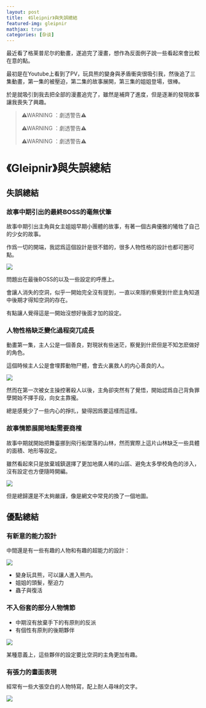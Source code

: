 ```yaml
---
layout: post
title:  《Gleipnir》與失誤總結
featured-img: gleipnir
mathjax: true
categories: [杂谈]
---
```


最近看了格莱普尼尔的動畫，遂追完了漫畫，想作為反面例子說一些看起來會比較在意的點。

<!--more-->

最初是在Youtube上看到了PV，玩具熊的變身與矛盾衝突很吸引我，然後追了三集動畫，第一集的被壓迫，第二集的故事展開，第三集的姐姐登場，很棒。

於是就吸引到我去把全部的漫畫追完了，雖然是補齊了進度，但是逐漸的發現故事讓我喪失了興趣。


> ⚠WARNING ：劇透警告⚠
>
> ⚠WARNING ：劇透警告⚠
>
> ⚠WARNING ：劇透警告⚠


# 《Gleipnir》與失誤總結


## 失誤總結


### 故事中期引出的最終BOSS的毫無伏筆

故事中期引出主角與女主姐姐早期小團體的故事，有著一個古典優雅的犧牲了自己的少女的故事。

作爲一切的開端，我認爲這個設計是很不錯的，很多人物性格的設計也都可圈可點。


![](https://lh3.googleusercontent.com/rbpc6FDOkNHJek9idPnAGoXTLTcyNcFlxn7byIFDvEj2xPlbvofPF5XmDf_2upNAB6aFouZiHOchErMSWvcc_ZguCOkW5usFEki8N_Y0amRfTK3dF-7Q9NdIOw9HygDyPN-R9bjYhHgTe6RO_If4SVUOQPcL4tlxWlgyz4X0FleqiS8JNclIzWvG5j9p6jkut6V50dCzSd2pR_o1wRNqjPWkHybtHR-EcFV-MGKi2jsR5yO0sQFHJIOPwKPWDU7xZM7B8eUHOAioRZ-csO6PqjVEcCvWd_JvEKQaw0hqZwXJ_uVnwLHgK_v75sr8sD0FQCsLPhNIY_EdlyKAZemPtJTvuNxkUko0xzQm0okwWkc7wjHZuOAkQyQHMjh_GDgy1zPiBZBKMwSm85J0066Ah_wMGwuiF7NFwcF4-xCYVi7O2e4Bo3CRrdOsdHfVd-uqMrXHtbWDW_PpSRW2qclge_qtrOCDYP2uOnhN8uiF6L7QTw5hLvcUJcTIaNoj-WIQ1Gvd0RThPtye4n1g_iwg-B91X4i5YO7WObXiRozdyo4hTLHjcyI2BzfIcPdyrNKR2xyjbd78f54x3c0TEh6rChbfLsaGHGrEVCRhx8nG40E0_oYO9b99jzzgMm7sqfiuI82BCkiUPM9WIZA65Z0n7rrxdyBZCa6zjUdWdH-OljPgU7Hshwid9lY1mc_T3xxRvyGzrhxC3i9ah69DtPszQBYSxbWK-7RxN21hqh3MG7lLvYVTOGIUONE=w1845-h1112-no)

問題出在最後BOSS的以及一些設定的呼應上。

會讓人消失的空洞，似乎一開始完全沒有提到，一直以來隱約察覺到什麽主角知道中後期才得知空洞的存在。

有點讓人覺得這是一開始沒想好後面才加的設定。


### 人物性格缺乏變化過程突兀成長

動畫第一集，主人公是一個善良，對現狀有些迷茫，察覺到什麽但是不知怎麽做好的角色。

這個時候主人公是會埋葬動物尸體，會去火裏救人的内心善良的人。

![](https://lh3.googleusercontent.com/WsAFhGaMTh-UAVsyBbc4YC7Il8ZP5j5W1j8UzqxkebeWUGTkSRx7xC5g6AET1TKF4deS3e96TqIU6-XjOgFUmMn1x1rn8gP2XRYx6y1jvnbDwDlxo7fFfc5dHa0jNETcVURhRz3TsRp9e-xqWfYE3RCrw970p8lzx1jzKhvwOwdQegQKBzfGBgrMQTq2qTpUzopLFJBTvn2IutaPR9-Sa1vSuNkkURwar7uvuIRxw4HSRfWdgyXyJ7GusuapzP1uaRW6VV2JYFPPWH1vCH0MgoIlM8ohv4fR1myJedRgSh-AqlAMdNYXmz8ivAO40DeYju10laU1TPZvTh7GkoLrjb-gejpJmmA2S-vSJNYytj-OtwwclxD48KLmtaP9gTds5GnloE0GlQTbHrEGLTBNCPyC1-jDiynPhicdz_xbK01ngWUkc0rXX9GM925T_8AaK7xyBl74dEpRDKl8VCDixwajlGL0ZGz8d8MBrUu6QLmvkWXZopqqiEnB6sgMe37qZGXrYc-sTObz_CReqkaoJbaSKQ0iiOkI3JKlpYJ5LRh-QykiFdnAbnCcZJbiWwgsJv72g4MHPIrehFWAIURUbTtqbhgNJjXuyteOeCu2EuUeU0XZ0kvxhT1d5INY49Ep03Muopg11AnNcuYquEjVGworDdrTL3-JR-Y3sEOY6BWGSEQrV6DmLHiA1P2VPNscPioOS7EQkUXkOmFzeRLvuuyfbTjMUN-meVarDkg2z4Y0vE9Yut4uuYg=w1669-h985-no)

然而在第一次被女主操控著殺人以後，主角卻突然有了覺悟，開始認爲自己背負罪孽開始不擇手段，向女主靠攏。

總是感覺少了一些内心的掙扎，變得因爲要這樣而這樣。


### 故事情節展開地點需要商榷

故事中期就開始把舞臺挪到飛行船墜落的山林，然而實際上這片山林缺乏一些具體的面積、地形等設定。

雖然看起來只是放棄城鎮選擇了更加地廣人稀的山區、避免太多學校角色的涉入，沒有設定也方便隨時開編。


![](https://lh3.googleusercontent.com/p9Wc086ndd2vo9y18IDv1mhixO8gV9WFmMJL9LOFev_Apxl2xSSPYGtOpm0iqEH-FN7g9OENs-0JDcbFBwEsL-b9hyTQ-EyzMpkr8mhzK1zznd4J6uUwYe13itNYi8Hx9iWr_KrJqRxZh91mLod2SqsVHFucQ1mEmgwbrO2ildzCeY-5O_6mCNTMPvaJ0xQ4N5y95r571lhciIPGVVzczNoOkHk_ZCQtndkGdzdIJOSgRif-mrb9V8eeU9SxUYElj7B_9W7-vSL4o-NqBe79rn5hd7wv16gMxoai1JwlAi_5vEzk-gcNjGfAJHaQLHW7LPTKyZ7u911Zip9Kp-9sYkzd03o-HVt3Bi7eqi1UKjcUJpjkH3UOxr7qrMHQZE-N-aWhqGKCSbSVPP7BX9uwsVDrUj9HkoXt7WAIgBjTfleNoPstDNkfi3x_2JV8CtyOLfV9-MyB4xcZkeAHPeeGxYP5CWZKBiVQSGmm9Ay5KmnanW6EJf_rC_AZrgJJ2BmbuHmQZ2EfT979O5GWFVLjGScLi601ddZhG8nHZywGpOawqM8GZM1R6Gy3cHl-4aGT3Vsi8pB2EVJJOXWWCLgVPNlKs6FxeDY0ccCFRT7ZINul4EDK9sRCUgqXyf1j-Yz93aKEAk07uVNi4UZcctE2t0A6lzR043yyrdQi2H-QDsA6y6BCD5q9dV7JMHSs3TJfRZi2_45IldsOOsDM1h4hhHRpxdMFc_GRX5FuH551NQmTLEBdbYkLlSc=w931-h894-no)

但是總歸還是不太夠嚴謹，像是網文中常見的換了一個地圖。


## 優點總結


### 有新意的能力設計

中間還是有一些有趣的人物和有趣的超能力的設計：

![](https://lh3.googleusercontent.com/ouh4PAP04mfth8_Hxoht7seSQRBV017GMjSSGVymPwTzC9Mz-H20OzcMqPxRGwqC6-3CnSUWTlsdkOG-z_TuxIhUys6yjtGKyOc9RqQdbb3K9jIiDvGyd4yNk7PBjU48bmGvmaglfubjZ460L_lOMui5jl6OcmgNlepkqvhCICaPkN-D3exIcMfvmQ8W6WGNSMEM_1x0F37_i5D9tyL36mzStvd--v3bTABSmo6u5h04M6NlyURNmVkYiZCYLpGtVP7XWJVuccGdYqOH2EwguKlTYq26pwH3ZdVKhSB2zFhge7dZPZtsngFqq5pNSmt5S405h0Euyv4p3P8eOVMr3c59j8-JeS-0U_gqOYiHT7y3c_OoG9zY9652BXTmJzLaEIIjVGDoSXRwlfZZeynUQshaYZw4_hBCMVgCwdfbE0P3huV8xCTTdWAq--JfafdUzRYzK73DgDDMUWSMV3nU68YeCcI150bw_zxNRRno8fvm5AVCoYjWihmmjdNI_LxpqaZNjEZTzoCuSXd5dv53ZbWJRAzqvPhpMc8yEnaNP58bJ3dFMlwH4rRja_8V-Wro1-TkApMP7M0764YC5j9I2mvYxPfqYKxQFB7vZcq40o_1wN9YHy0YysePD4AIIyCB5Q5ZVAdfh5Xf8B3enqPwjJtgZYnX4zCaZQFwfwFTi7bptA7OXdKg45c09BrUrhuhWDsW7ZCe0ZlGTmYPQkuT_q3fQGUnZATfusmKrFUTPPi-XKZMK3XZkXo=w1071-h908-no)

+ 變身玩具熊，可以讓人進入熊内。
+ 姐姐的頭髮，壓迫力
+ 蟲子與復活


### 不入俗套的部分人物情節

+ 中期沒有放棄手下的有原則的反派
+ 有個性有原則的後期夥伴

![](https://lh3.googleusercontent.com/PrQ_vW01lNP6its-PmMsEuBgbOdFsBju3N6OTrKzFpnFAjeuvnp3nS4AXew29x-oYKREFpMnMGH6sM-kHO-gAdhgBVUyDCNYapCO48_ic0Mw9ylxN4J1BgIIMZr62Ifbahx_7iVltu2I7-7RIKl0K2io_k_MGB1p8O8X3eO9_asgPwV_11KQyFerGsq3FY5attzEwhZZ9SrLGo-j6GBWpNkoRolanPUEpx3ycYWeprZPwzuHY3-sQcyR3Ea_vyHj7-aYEXbbBhozUYG5hzI2heZL0otIQoCq9tyyx4JEbaswWkHKca8Lf4ydU_gx2N4CpIQ6un5cNbVM5zYbwKJbiUi7mEyLEI9JV6H6Ww18nYlWWcvMu1WWl6zMreYEsRvJ8eMxG6pGO3MSgfEY8UmOzXdwFJAUJhGSnoWFV0ud9-n6XBjAiuksVRPEwcPb4elf6GnK_6_3FwHT0zSQfk3T9BnDJNxLFQdDTVK9-UjfrE-SzxjjrOs1gAogNgBkF0MReakZvNcxyLMZTjYNfeacb3lsbTtzmNHeg96JNKSzRWabj44dip6UceQ7TP3pA9ZbNUNAwdd4DQKC3Ur0yGowmPWKDmj2iLfEl7vlNGCcDh1epf3TES8kB4Kq8YteS-ms8ad1HU93S3cqDum0zgWSXdLLsggqoMtouRdjRqa0DKX9gu4SClrnki6lzvLoQ8l3GPoy-1DqjzVGfsQP27ouJHbtNmwYQGYDtBQzFjniBNYBB6HGvwvx2wo=w669-h917-no)

某種意義上，這些夥伴的設定要比空洞的主角更加有趣。


### 有張力的畫面表現

經常有一些大張空白的人物特寫，配上耐人尋味的文字。

![](https://lh3.googleusercontent.com/BUFMmk1dHX2PQD8WjXCxvDqHLWOfv-_eysKSGQzL0dLS7aMp7YfGMilu17GV98eAf6MkLtO9SvozCwU382FCpIMRIpmfKrdxjZ18hMGcve1bZZn4XriADtEILQJV6bloqGi00X3NQYvlBA3A3WfOb2Cd3Hjsmjd4ptYGluCiey2adoMG4USo_8xdCY85O0nnk74HDg6wXNUnSZrju99o1cvH96Yf9hzArMcecX7PFcsmK7W9yCMaHMWHY55rie_-D5ktUE8Qg7aBfCablVg6WLNTCZSlBZJSqeMvCQ3qpiQUth0o5MdLbaHjzcl24EYnTRMn4F8DQTfzJfS1EcYP2oke5j_B9DYKPDz-usqN-GG9RMNsjXS3C1NKJL2LDL19F-jkCkj5yiPt5x7fBxxWqVHEtubuHvWZr9u9de47mxoVFZl6bZh2FNs4epggur_glU2h5U92buTYTly9goADNGec8-a2z-Y32e5Q48_62Jsyqh7vsOZJvyeimd9M3djQpUf2nqMC8acpWQELa6Po6ui-NQ3W0HpOcyj0DcI9cG6SJ0uXCNTCMQKCFFxUnzlB37vMQDdJt_uYdBW6joSp-Xq0BnvmrDmfc9UIFFLIh1bLAL9YhBpRqkSGqEAWWqRvvv9f9zyozT_KlGzY915SX6lS1kChGLK3rmhMrJAnZDkHP_LijfCDodvhRPLGQxK-d0F0Yw8VXJp9Ey7rbg6Khr2ireMqFzikjYuZHgiptTNsSzFu6GYjFB8=w1203-h761-no)

